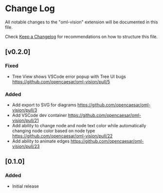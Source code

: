 # Change Log

All notable changes to the "oml-vision" extension will be documented in this file.

Check [Keep a Changelog](http://keepachangelog.com/) for recommendations on how to structure this file.

## [v0.2.0]

### Fixed
- Tree View shows VSCode error popup with Tree UI bugs https://github.com/opencaesar/oml-vision/pull/5

### Added
- Add export to SVG for diagrams https://github.com/opencaesar/oml-vision/pull/3
- Add VSCode dev container https://github.com/opencaesar/oml-vision/pull/21
- Add ability to change node and node text color while automatically changing node color based on node type https://github.com/opencaesar/oml-vision/pull/22
- Add ability to animate edges https://github.com/opencaesar/oml-vision/pull/23

## [0.1.0]

### Added
- Initial release